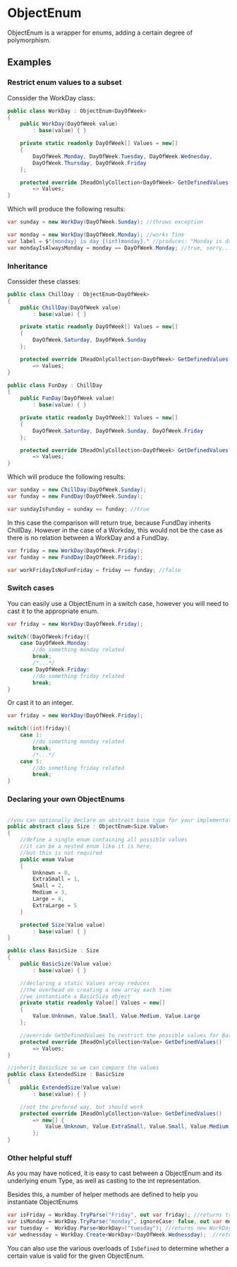 # ObjectEnum

ObjectEnum is a wrapper for enums, adding a certain degree of polymorphism.

## Examples

### Restrict enum values to a subset

Conssider the WorkDay class:

```csharp
public class WorkDay : ObjectEnum<DayOfWeek>
{
    public WorkDay(DayOfWeek value)
        : base(value) { }

    private static readonly DayOfWeek[] Values = new[]
    {
        DayOfWeek.Monday, DayOfWeek.Tuesday, DayOfWeek.Wednesday,
        DayOfWeek.Thursday, DayOfWeek.Friday
    };

    protected override IReadOnlyCollection<DayOfWeek> GetDefinedValues()
        => Values;
}

```

Which will produce the following results:

```csharp
var sunday = new WorkDay(DayOfWeek.Sunday); //throws exception

var monday = new WorkDay(DayOfWeek.Monday); //works fine
var label = $"{monday} is day {(int)monday}." //produces: "Monday is day 1."
var mondayIsAlwaysMonday = monday == DayOfWeek.Monday; //true, sorry...
```

### Inheritance

Conssider these classes:

```csharp
public class ChillDay : ObjectEnum<DayOfWeek>
{
    public ChillDay(DayOfWeek value)
        : base(value) { }

    private static readonly DayOfWeek[] Values = new[]
    {
        DayOfWeek.Saturday, DayOfWeek.Sunday
    };

    protected override IReadOnlyCollection<DayOfWeek> GetDefinedValues()
        => Values;
}

public class FunDay : ChillDay
{
    public FunDay(DayOfWeek value)
        : base(value) { }

    private static readonly DayOfWeek[] Values = new[]
    {
        DayOfWeek.Saturday, DayOfWeek.Sunday, DayOfWeek.Friday
    };

    protected override IReadOnlyCollection<DayOfWeek> GetDefinedValues()
        => Values;
}
```

Which will produce the following results:

```csharp
var sunday = new ChillDay(DayOfWeek.Sunday);
var funday = new FundDay(DayOfWeek.Sunday);

var sundayIsFunday = sunday == funday; //true
```

In this case the comparison will return true, because FundDay inherits ChillDay. However in the case of a Workday, this would not be the case as there is no relation between a WorkDay and a FundDay.

```csharp
var friday = new WorkDay(DayOfWeek.Friday);
var funday = new FundDay(DayOfWeek.Friday);

var workFridayIsNoFunFriday = friday == funday; //false
```

### Switch cases

You can easily use a ObjectEnum in a switch case, however you will need to cast it to the appropriate enum.

```csharp
var friday = new WorkDay(DayOfWeek.Friday);

switch((DayOfWeek)friday){
    case DayOfWeek.Monday:
        //do something monday related
        break;
        /*...*/
    case DayOfWeek.Friday:
        //do something friday related
        break;
}
```

Or cast it to an integer.

```csharp
var friday = new WorkDay(DayOfWeek.Friday);

switch((int)friday){
    case 1:
        //do something monday related
        break;
        /*...*/
    case 5:
        //do something friday related
        break;
}
```

### Declaring your own ObjectEnums

```csharp

//you can optionally declare an abstract base type for your implementations
public abstract class Size : ObjectEnum<Size.Value>
{
    //define a single enum containing all possible values
    //it can be a nested enum like it is here,
    //but this is not required
    public enum Value
    {
        Unknown = 0,
        ExtraSmall = 1,
        Small = 2,
        Medium = 3,
        Large = 4,
        ExtraLarge = 5
    }

    protected Size(Value value)
        : base(value) { }
}

public class BasicSize : Size
{
    public BasicSize(Value value)
        : base(value) { }

    //declaring a static Values array reduces
    //the overhead on creating a new array each time
    //we instantiate a BasicSize object
    private static readonly Value[] Values = new[]
    {
        Value.Unknown, Value.Small, Value.Medium, Value.Large
    };

    //override GetDefinedValues to restrict the possible values for BasicSize
    protected override IReadOnlyCollection<Value> GetDefinedValues()
        => Values;
}

//inherit BasicSize so we can compare the values
public class ExtendedSize : BasicSize
{
    public ExtendedSize(Value value)
        : base(value) { }

    //not the prefered way, but should work
    protected override IReadOnlyCollection<Value> GetDefinedValues()
        => new[] {
            Value.Unknown, Value.ExtraSmall, Value.Small, Value.Medium, Value.Large, Value.ExtraLarge
        };
}
```

### Other helpful stuff

As you may have noticed, it is easy to cast between a ObjectEnum and its underlying enum Type, as well as casting to the int representation.

Besides this, a number of helper methods are defined to help you instantiate ObjectEnums

```csharp
var isFriday = WorkDay.TryParse("Friday", out var friday); //returns true, friday = new WorkDay(DayOfWeek.Friday)
var isMonday = WorkDay.TryParse("monday", ignoreCase: false, out var mondaytues); //returns true, monday = new WorkDay(DayOfWeek.Monday)
var tuesday =  WorkDay.Parse<WorkDay>("tuesday"); //returns new WorkDay(DayOfWeek.Tuesday)
var wednessday = WorkDay.Create<WorkDay>(DayOfWeek.Wednessday);  //returns new WorkDay(DayOfWeek.Wednessday)
```

You can also use the various overloads of `IsDefined` to determine whether a certain value is valid for the given ObjectEnum.
